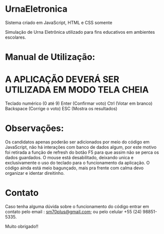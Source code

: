 # UrnaEletronica
  Sistema criado em JavaScript, HTML e CSS somente
  
  Simulação de Urna Eletrônica utilizado para fins educativos em ambientes escolares.
  
  
# Manual de Utilização:
  # A APLICAÇÃO DEVERÁ SER UTILIZADA EM MODO TELA CHEIA #
  Teclado numérico (0 até 9)
  Enter (Confirmar voto)
  Ctrl (Votar em branco)
  Backspace (Corrige o voto)
  ESC (Mostra os resultados)
  
# Observações:
  Os candidatos apenas poderão ser adicionados por meio do código em JavaScript, não há interações com banco de dados algum, por este motivo foi retirada a função de refresh do botão F5 para que assim não se perca os dados guardados. O mouse está desabilitado, deixando unica e exclusivamente o uso do teclado para o funcionamento da aplicação. O código ainda está meio bagunçado, mais pra frente com calma devo organizar e identar direitinho.
  
# Contato
  Caso tenha alguma dúvida sobre o funcionamento do código entrar em contato pelo email : sm70plus@gmail.com; ou pelo celular +55 (24) 98851-5335.
  
  Muito obrigado!!
